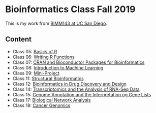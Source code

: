 # Bioinformatics Class Fall 2019

This is my work from [BIMM143 at UC San Diego](https://bioboot.github.io/bimm143_F19/).

## Content
- Class 05: [Basics of R](https://github.com/chl635/bimm143/blob/master/Class5/Class5.md)
- Class 06: [Writing R Functions](https://github.com/chl635/bimm143/blob/master/class06/Class6.md)
- Class 07: [CRAN and Bioconductor Packages for Bioinformatics](https://github.com/chl635/bimm143/blob/master/class07/class07.md)
- Class 08: [Introduction to Machine Learning](https://github.com/chl635/bimm143/blob/master/class08/class08.md)
- Class 09: [Mini-Project](https://github.com/chl635/bimm143/blob/master/class09/Class09.md)
- Class 11: [Structural Bioinformatics](https://github.com/chl635/bimm143/blob/master/class11/class11.md)
- Class 12: [Bioinformatics in Drug Discovery and Design](https://github.com/chl635/bimm143/blob/master/class12/class12.md)
- Class 14: [Transcriptomics and the Analysis of RNA-Seq Data](https://github.com/chl635/bimm143/blob/master/class14/class14.md)
- Class 15: [Genome Annotation and the Interpretation og Gene Lists](https://github.com/chl635/bimm143/blob/master/class15/class15.md)
- Class 17: [Biological Network Analysis](https://github.com/chl635/bimm143/blob/master/class17/class17.md)
- Class 18: [Cancer Genomics](https://github.com/chl635/bimm143/blob/master/class18/class18.md)
